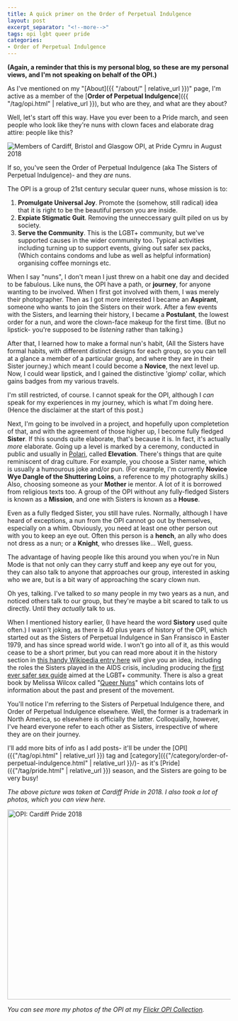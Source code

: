 ```yaml
---
title: A quick primer on the Order of Perpetual Indulgence
layout: post
excerpt_separator: "<!--more-->"
tags: opi lgbt queer pride
categories:
- Order of Perpetual Indulgence
---
```


**(Again, a reminder that this is my personal blog, so these are my personal views, and I'm not speaking on behalf of the OPI.)**

As I've mentioned on my "[About]({{ "/about/" | relative_url }})" page, I'm active as a member of the [**Order of Perpetual Indulgence**]({{ "/tag/opi.html" | relative_url }}), but who are they, and what are they about?<!--more-->

Well, let's start off this way. Have you ever been to a Pride march, and seen people who look like they're nuns with clown faces and elaborate drag attire: people like this?

![Members of Cardiff, Bristol and Glasgow OPI, at Pride Cymru in August 2018]({{"/assets/img/opi_pride_cymru_2018.jpg"|relative_url}})

If so, you've seen the Order of Perpetual Indulgence (aka The Sisters of Perpetual Indulgence)- and they *are* nuns.

The OPI is a group of 21st century secular queer nuns, whose mission is to:
1. **Promulgate Universal Joy**. Promote the (somehow, still radical) idea that it is right to be the beautiful person you are inside.
2. **Expiate Stigmatic Guit**. Removing the unneccessary guilt piled on us by society.
3. **Serve the Community**. This is the LGBT+ community, but we've supported causes in the wider community too. Typical activities including turning up to support events, giving out safer sex packs, (Which contains condoms and lube as well as helpful information) organising coffee mornings etc.

When I say "nuns", I don't mean I just threw on a habit one day and decided to be fabulous. Like nuns, the OPI have a path, or **journey**, for anyone wanting to be involved. When I first got involved with them, I was merely their photographer. Then as I got more interested I became an **Aspirant**, someone who wants to join the Sisters on their work. After a few events with the Sisters, and learning their history, I became a **Postulant**, the lowest order for a nun, and wore the clown-face makeup for the first time. (But no lipstick- you're supposed to be *listening* rather than talking.) 

After that, I learned how to make a formal nun's habit, (All the Sisters have formal habits, with different distinct designs for each group, so you can tell at a glance a member of a particular group, and where they are in their Sister journey.) which meant I could become a **Novice**, the next level up. Now, I could wear lipstick, and I gained the distinctive 'giomp' collar, which gains badges from my various travels.

I'm still restricted, of course. I cannot speak for the OPI, although I *can* speak for my experiences in my journey, which is what I'm doing here. (Hence the disclaimer at the start of this post.)

Next, I'm going to be involved in a project, and hopefully upon completetion of that, and with the agreement of those higher up, I become fully fledged **Sister**. If this sounds quite elaborate, that's because it is. In fact, it's actually *more* elaborate. Going up a level is marked by a ceremony, conducted in public and usually in [Polari](https://en.wikipedia.org/wiki/Polari), called **Elevation**. There's things that are quite reminiscent of drag culture. For example, you choose a Sister name, which is usually a humourous joke and/or pun. (For example, I'm currently **Novice Wye Dangle of the Shuttering Loins**, a reference to my photography skills.) Also, choosing someone as your **Mother** ie mentor. A lot of it is borrowed from religious texts too. A group of the OPI without any fully-fledged Sisters is known as a **Mission**, and one with Sisters is known as a **House**.

Even as a fully fledged Sister, you still have rules. Normally, although I have heard of exceptions, a nun from the OPI cannot go out by themselves, especially on a whim. Obviously, you need at least one other person out with you to keep an eye out. Often this person is a **hench**, an ally who does not dress as a nun; or a **Knight**, who dresses like... Well, guess. 

The advantage of having people like this around you when you're in Nun Mode is that not only can they carry stuff and keep any eye out for you, they can also talk to anyone that approaches our group, interested in asking who we are, but is a bit wary of approaching the scary clown nun. 

Oh yes, talking. I've talked to *so* many people in my two years as a nun, and noticed others talk to our group, but they're maybe a bit scared to talk to us directly. Until they *actually* talk to us. 

When I mentioned history earlier, (I have heard the word **Sistory** used quite often.) I wasn't joking, as there is 40 plus years of history of the OPI, which started out as the Sisters of Perpetual Indulgence in San Fransisco in Easter 1979, and has since spread world wide. I won't go into all of it, as this would cease to be a short primer, but you can read more about it in the history section in [this handy Wikipedia entry here](https://en.wikipedia.org/wiki/Sisters_of_Perpetual_Indulgence) will give you an idea, including the roles the Sisters played in the AIDS crisis, including producing the [first ever safer sex guide](https://www.gayinthe80s.com/2013/08/1982-safer-sex-play-fair/) aimed at the LGBT+ community. There is also a great book by Melissa Wilcox called "[Queer Nuns](https://nyupress.org/9781479820368/queer-nuns/)" which contains lots of information about the past and present of the movement. 

You'll notice I'm referring to the Sisters of Perpetual Indulgence there, and Order of Perpetual Indulgence elsewhere. Well, the former is a trademark in North America, so elsewhere is officially the latter. Colloquially, however, I've heard everyone refer to each other as Sisters, irrespective of where they are on their journey. 

I'll add more bits of info as I add posts- it'll be under the [OPI]({{"/tag/opi.html" | relative_url }}) tag and [category]({{"/category/order-of-perpetual-indulgence.html" | relative_url }}/)- as it's [Pride]({{"/tag/pride.html" | relative_url }}) season, and the Sisters are going to be very busy!

*The above picture was taken at Cardiff Pride in 2018. I also took a lot of photos, which you can view here.*

<a data-flickr-embed="true"  href="https://www.flickr.com/photos/alephnaughtphotos/albums/72157672979419518" title="OPI: Cardiff Pride 2018"><img src="https://live.staticflickr.com/1875/43514937735_a53df4e2cf_z.jpg" width="640" height="428" alt="OPI: Cardiff Pride 2018"></a><script async src="//embedr.flickr.com/assets/client-code.js" charset="utf-8"></script>

*You can see more my photos of the OPI at my [Flickr OPI Collection](https://www.flickr.com/photos/alephnaughtphotos/collections/72157690136697295/).*